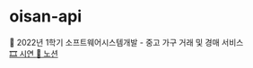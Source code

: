 # oisan-api
🥒 2022년 1학기 소프트웨어시스템개발 - 중고 가구 거래 및 경매 서비스  
[🎞 시연 ](https://tv.kakao.com/v/429742412)
[📃 노션](https://charm-duke-58a.notion.site/04689c007867450ab5c540733193d15f)
